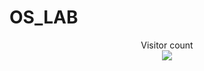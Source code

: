 # OS_LAB


<p align="center"> 
  Visitor count<br>
  <img src="https://profile-counter.glitch.me/atharva-narkhede-OS_LAB/count.svg" />
</p>
